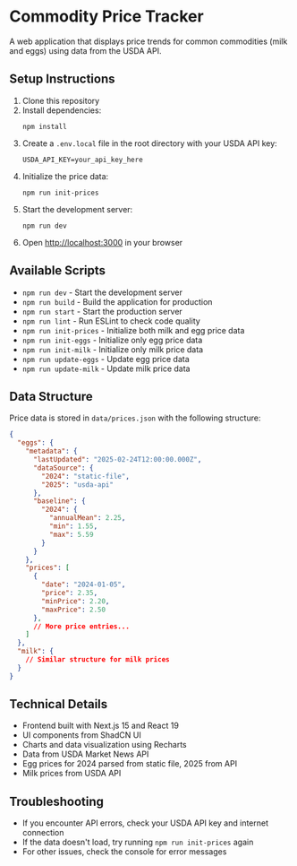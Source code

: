 # Commodity Price Tracker

A web application that displays price trends for common commodities (milk and eggs) using data from the USDA API.

## Setup Instructions

1. Clone this repository
2. Install dependencies:
   ```
   npm install
   ```
3. Create a `.env.local` file in the root directory with your USDA API key:
   ```
   USDA_API_KEY=your_api_key_here
   ```
4. Initialize the price data:
   ```
   npm run init-prices
   ```
5. Start the development server:
   ```
   npm run dev
   ```
6. Open [http://localhost:3000](http://localhost:3000) in your browser

## Available Scripts

- `npm run dev` - Start the development server
- `npm run build` - Build the application for production
- `npm run start` - Start the production server
- `npm run lint` - Run ESLint to check code quality
- `npm run init-prices` - Initialize both milk and egg price data
- `npm run init-eggs` - Initialize only egg price data
- `npm run init-milk` - Initialize only milk price data
- `npm run update-eggs` - Update egg price data
- `npm run update-milk` - Update milk price data

## Data Structure

Price data is stored in `data/prices.json` with the following structure:

```json
{
  "eggs": {
    "metadata": {
      "lastUpdated": "2025-02-24T12:00:00.000Z",
      "dataSource": {
        "2024": "static-file",
        "2025": "usda-api"
      },
      "baseline": {
        "2024": {
          "annualMean": 2.25,
          "min": 1.55,
          "max": 5.59
        }
      }
    },
    "prices": [
      {
        "date": "2024-01-05",
        "price": 2.35,
        "minPrice": 2.20,
        "maxPrice": 2.50
      },
      // More price entries...
    ]
  },
  "milk": {
    // Similar structure for milk prices
  }
}
```

## Technical Details

- Frontend built with Next.js 15 and React 19
- UI components from ShadCN UI
- Charts and data visualization using Recharts
- Data from USDA Market News API
- Egg prices for 2024 parsed from static file, 2025 from API
- Milk prices from USDA API

## Troubleshooting

- If you encounter API errors, check your USDA API key and internet connection
- If the data doesn't load, try running `npm run init-prices` again
- For other issues, check the console for error messages